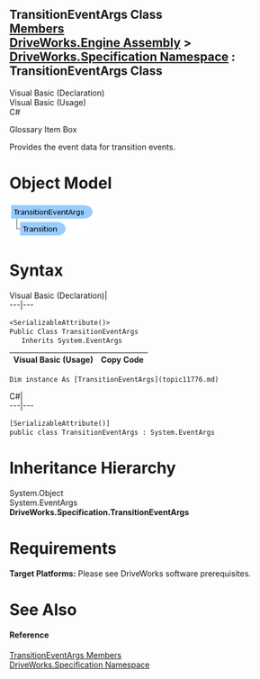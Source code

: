 TransitionEventArgs Class   
[Members](topic11777.md)   
[DriveWorks.Engine Assembly](topic2156.md) > [DriveWorks.Specification Namespace](topic10764.md) : TransitionEventArgs Class  
---  
  
Visual Basic (Declaration)    
Visual Basic (Usage)    
C# 

Glossary Item Box

Provides the event data for transition events. 

# Object Model

![](dotnetdiagramimages/image604.png)

# Syntax

Visual Basic (Declaration)|   
---|---  
      
    
    <SerializableAttribute()>
    Public Class TransitionEventArgs 
       Inherits System.EventArgs  
  
Visual Basic (Usage)| Copy Code  
---|---  
      
    
    Dim instance As [TransitionEventArgs](topic11776.md)  
  
C#|   
---|---  
      
    
    [SerializableAttribute()]
    public class TransitionEventArgs : System.EventArgs   
  
# Inheritance Hierarchy

System.Object  
System.EventArgs  
**DriveWorks.Specification.TransitionEventArgs**  


# Requirements

**Target Platforms:** Please see DriveWorks software prerequisites.

# See Also

#### Reference

[TransitionEventArgs Members](topic11777.md)   
[DriveWorks.Specification Namespace](topic10764.md)



